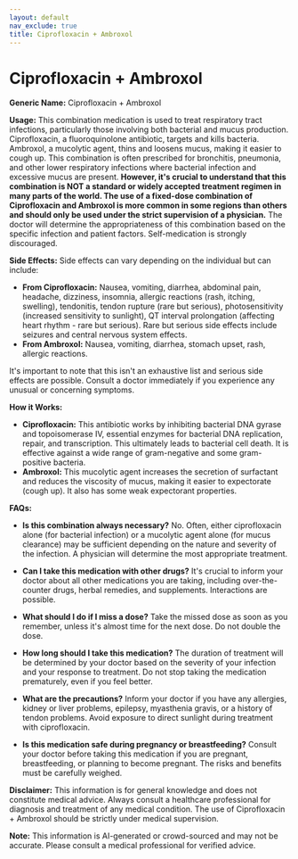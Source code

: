 ```yaml
---
layout: default
nav_exclude: true
title: Ciprofloxacin + Ambroxol
---
```


# Ciprofloxacin + Ambroxol

**Generic Name:** Ciprofloxacin + Ambroxol

**Usage:**  This combination medication is used to treat respiratory tract infections, particularly those involving both bacterial and mucus production.  Ciprofloxacin, a fluoroquinolone antibiotic, targets and kills bacteria. Ambroxol, a mucolytic agent, thins and loosens mucus, making it easier to cough up.  This combination is often prescribed for bronchitis, pneumonia, and other lower respiratory infections where bacterial infection and excessive mucus are present.  **However, it's crucial to understand that this combination is NOT a standard or widely accepted treatment regimen in many parts of the world.  The use of a fixed-dose combination of Ciprofloxacin and Ambroxol is more common in some regions than others and should only be used under the strict supervision of a physician.**  The doctor will determine the appropriateness of this combination based on the specific infection and patient factors.  Self-medication is strongly discouraged.

**Side Effects:**  Side effects can vary depending on the individual but can include:

* **From Ciprofloxacin:** Nausea, vomiting, diarrhea, abdominal pain, headache, dizziness, insomnia, allergic reactions (rash, itching, swelling), tendonitis, tendon rupture (rare but serious), photosensitivity (increased sensitivity to sunlight),  QT interval prolongation (affecting heart rhythm - rare but serious).  Rare but serious side effects include seizures and central nervous system effects.
* **From Ambroxol:** Nausea, vomiting, diarrhea, stomach upset,  rash, allergic reactions.

It's important to note that this isn't an exhaustive list and serious side effects are possible.  Consult a doctor immediately if you experience any unusual or concerning symptoms.


**How it Works:**

* **Ciprofloxacin:** This antibiotic works by inhibiting bacterial DNA gyrase and topoisomerase IV, essential enzymes for bacterial DNA replication, repair, and transcription.  This ultimately leads to bacterial cell death.  It is effective against a wide range of gram-negative and some gram-positive bacteria.
* **Ambroxol:** This mucolytic agent increases the secretion of surfactant and reduces the viscosity of mucus, making it easier to expectorate (cough up). It also has some weak expectorant properties.


**FAQs:**

* **Is this combination always necessary?** No.  Often, either ciprofloxacin alone (for bacterial infection) or a mucolytic agent alone (for mucus clearance) may be sufficient depending on the nature and severity of the infection. A physician will determine the most appropriate treatment.

* **Can I take this medication with other drugs?**  It's crucial to inform your doctor about all other medications you are taking, including over-the-counter drugs, herbal remedies, and supplements.  Interactions are possible.

* **What should I do if I miss a dose?** Take the missed dose as soon as you remember, unless it's almost time for the next dose. Do not double the dose.

* **How long should I take this medication?**  The duration of treatment will be determined by your doctor based on the severity of your infection and your response to treatment.  Do not stop taking the medication prematurely, even if you feel better.

* **What are the precautions?**  Inform your doctor if you have any allergies, kidney or liver problems, epilepsy, myasthenia gravis, or a history of tendon problems.  Avoid exposure to direct sunlight during treatment with ciprofloxacin.

* **Is this medication safe during pregnancy or breastfeeding?**  Consult your doctor before taking this medication if you are pregnant, breastfeeding, or planning to become pregnant.  The risks and benefits must be carefully weighed.


**Disclaimer:** This information is for general knowledge and does not constitute medical advice.  Always consult a healthcare professional for diagnosis and treatment of any medical condition.  The use of Ciprofloxacin + Ambroxol should be strictly under medical supervision.


**Note:** This information is AI-generated or crowd-sourced and may not be accurate. Please consult a medical professional for verified advice.